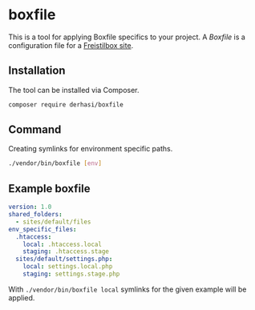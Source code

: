 # boxfile

This is a tool for applying Boxfile specifics to your project. A _Boxfile_ is a configuration file for a [Freistilbox site](https://freistil.zendesk.com/hc/en-us/articles/201084675-The-Boxfile).

## Installation

The tool can be installed via Composer.

```sh
composer require derhasi/boxfile
```

## Command

Creating symlinks for environment specific paths.
```sh
./vendor/bin/boxfile [env]
```

## Example boxfile

```yaml
version: 1.0
shared_folders:
  - sites/default/files
env_specific_files:
  .htaccess:
    local: .htaccess.local
    staging: .htaccess.stage
  sites/default/settings.php:
    local: settings.local.php
    staging: settings.stage.php
```

With `./vendor/bin/boxfile local` symlinks for the given example will be applied.
